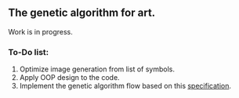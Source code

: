 ## The genetic algorithm for art.
Work is in progress.

### To-Do list:
1. Optimize image generation from list of symbols. 
2. Apply OOP design to the code.
3. Implement the genetic algorithm flow based on this [specification](https://towardsdatascience.com/introduction-to-genetic-algorithms-including-example-code-e396e98d8bf3).